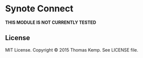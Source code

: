 # Synote Connect

 **THIS MODULE IS NOT CURRENTLY TESTED**

## License
MIT License. Copyright © 2015 Thomas Kemp. See LICENSE file.
